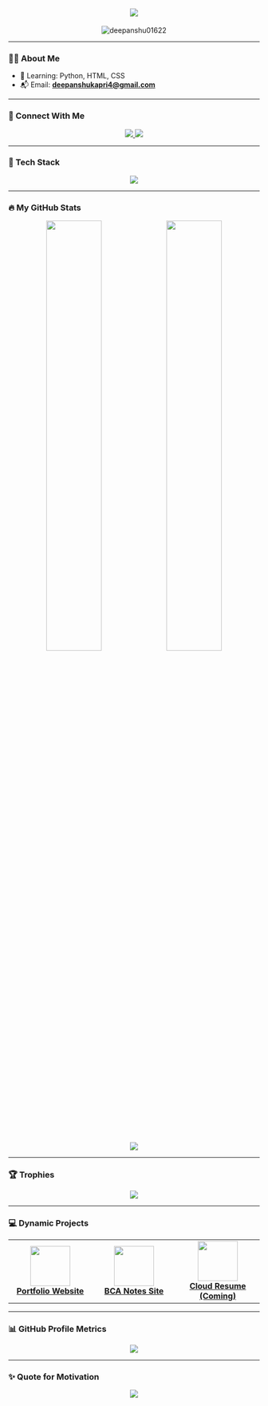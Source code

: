 <h1 align="center">
  <img src="https://readme-typing-svg.herokuapp.com?font=Poppins&duration=3000&center=true&vCenter=true&width=600&lines=Hi+I'm+Deepanshu+Kapri;Frontend+Developer+from+India;Cloud+Native+Explorer;Python+%7C+Web+Dev+Learner" />
</h1>

<p align="center">
  <img src="https://komarev.com/ghpvc/?username=deepanshu01622&label=Visitors&color=0e75b6&style=flat" alt="deepanshu01622" />
</p>

---

### 🧑‍💻 About Me
- 🌱 Learning: Python, HTML, CSS
- 📬 Email: **deepanshukapri4@gmail.com**

---

### 📲 Connect With Me

<p align="center">
  <a href="https://instagram.com/deepanshu_liftsss.05" target="_blank">
    <img src="https://img.shields.io/badge/Instagram-%40deepanshu__liftsss.05-DD2A7B?style=for-the-badge&logo=instagram&logoColor=white" />
  </a>
  <a href="mailto:deepanshukapri4@gmail.com">
    <img src="https://img.shields.io/badge/Gmail-deepanshukapri4@gmail.com-D14836?style=for-the-badge&logo=gmail&logoColor=white" />
  </a>
</p>

---

### 🚀 Tech Stack

<p align="center">
  <img src="https://skillicons.dev/icons?i=html,css,js,python,c,cpp,aws,git,github,vscode" />
</p>

---

### 🔥 My GitHub Stats

<p align="center">
  <img src="https://github-readme-stats.vercel.app/api?username=deepanshu01622&show_icons=true&theme=tokyonight&hide_border=true" width="47%" />
  <img src="https://github-readme-streak-stats.herokuapp.com?user=deepanshu01622&theme=tokyonight&hide_border=true" width="47%" />
</p>

<p align="center">
  <img src="https://github-readme-stats.vercel.app/api/top-langs/?username=deepanshu01622&layout=compact&theme=tokyonight&hide_border=true" />
</p>

---

### 🏆 Trophies

<p align="center">
  <img src="https://github-profile-trophy.vercel.app/?username=deepanshu01622&theme=matrix&no-frame=true&margin-w=10&column=6" />
</p>

---

### 💻 Dynamic Projects

<table align="center">
  <tr>
    <td align="center" width="33%">
      <a href="https://github.com/deepanshu01622/your-project-1">
        <img src="https://img.icons8.com/color/96/project-layout.png" width="80"><br/>
        <strong>Portfolio Website</strong>
      </a>
    </td>
    <td align="center" width="33%">
      <a href="https://github.com/deepanshu01622/your-project-2">
        <img src="https://img.icons8.com/color/96/google-docs.png" width="80"><br/>
        <strong>BCA Notes Site</strong>
      </a>
    </td>
    <td align="center" width="33%">
      <a href="https://github.com/deepanshu01622/your-project-3">
        <img src="https://img.icons8.com/color/96/cloud.png" width="80"><br/>
        <strong>Cloud Resume (Coming)</strong>
      </a>
    </td>
  </tr>
</table>

---



### 📊 GitHub Profile Metrics

<p align="center">
  <img src="https://github-profile-summary-cards.vercel.app/api/cards/profile-details?username=deepanshu01622&theme=github_dark" />
</p>

---

### ✨ Quote for Motivation

<p align="center">
  <img src="https://quotes-github-readme.vercel.app/api?type=horizontal&theme=tokyonight" />
</p>
